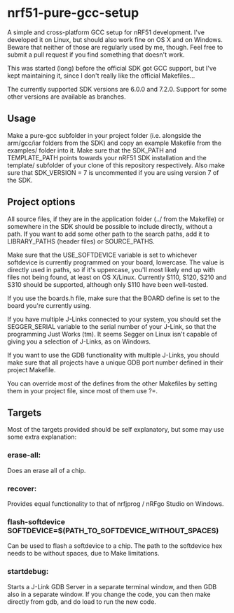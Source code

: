nrf51-pure-gcc-setup
====================

A simple and cross-platform GCC setup for nRF51 development. I've developed
it on Linux, but should also work fine on OS X and on Windows. Beware that
neither of those are regularly used by me, though. Feel free to submit a
pull request if you find something that doesn't work.

This was started (long) before the official SDK got GCC support, but I've kept
maintaining it, since I don't really like the official Makefiles...

The currently supported SDK versions are 6.0.0 and 7.2.0. 
Support for some other versions are available as branches.

Usage
-----
Make a pure-gcc subfolder in your project folder (i.e. alongside the
arm/gcc/iar folders from the SDK) and copy an example Makefile from the
examples/ folder into it. Make sure that the SDK_PATH and TEMPLATE_PATH points
towards your nRF51 SDK installation and the template/ subfolder of your clone
of this repository respectively. Also make sure that SDK_VERSION = 7 is
uncommented if you are using version 7 of the SDK.

Project options
---------------
All source files, if they are in the application folder (../ from the
Makefile) or somewhere in the SDK should be possible to include directly,
without a path. If you want to add some other path to the search paths, add it
to LIBRARY_PATHS (header files) or SOURCE_PATHS.

Make sure that the USE_SOFTDEVICE variable is set to whichever softdevice is
currently programmed on your board, lowercase. The value is directly used in
paths, so if it's uppercase, you'll most likely end up with files not being
found, at least on OS X/Linux. Currently S110, S120, S210 and S310 should be
supported, although only S110 have been well-tested.

If you use the boards.h file, make sure that the BOARD define is set
to the board you're currently using.

If you have multiple J-Links connected to your system, you should
set the SEGGER_SERIAL variable to the serial number of your J-Link, so that
the programming Just Works (tm). It seems Segger on Linux isn't capable of
giving you a selection of J-Links, as on Windows.

If you want to use the GDB functionality with multiple J-Links, you should
make sure that all projects have a unique GDB port number defined in their
project Makefile.

You can override most of the defines from the other Makefiles by setting them
in your project file, since most of them use ?=.

Targets
-------
Most of the targets provided should be self explanatory, but some may use some
extra explanation:

### erase-all:
Does an erase all of a chip.

### recover:
Provides equal functionality to that of nrfjprog / nRFgo Studio on Windows.

### flash-softdevice SOFTDEVICE=$(PATH_TO_SOFTDEVICE_WITHOUT_SPACES)
Can be used to flash a softdevice to a chip. The path to the softdevice hex
needs to be without spaces, due to Make limitations.

### startdebug:
Starts a J-Link GDB Server in a separate terminal window, and then GDB
also in a separate window. If you change the code, you can then make directly
from gdb, and do load to run the new code.


